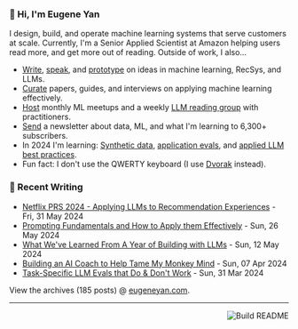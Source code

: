 ### 👋 Hi, I'm Eugene Yan

I design, build, and operate machine learning systems that serve customers at scale. Currently, I'm a Senior Applied Scientist at Amazon helping users read more, and get more out of reading. Outside of work, I also...

- [Write](https://eugeneyan.com/writing/), [speak](https://eugeneyan.com/speaking/), and [prototype](https://eugeneyan.com/prototyping/) on ideas in machine learning, RecSys, and LLMs.
- [Curate](https://applyingml.com) papers, guides, and interviews on applying machine learning effectively.
- [Host](https://www.meetup.com/ml-meetups-virtual/) monthly ML meetups and a weekly [LLM reading group](https://lu.ma/llm-paper-club) with practitioners.
- [Send](https://eugeneyan.com/subscribe/) a newsletter about data, ML, and what I'm learning to 6,300+ subscribers.
- In 2024 I'm learning: [Synthetic data](https://eugeneyan.com/writing/synthetic/), [application evals](https://eugeneyan.com/writing/evals/), and [applied LLM best practices](https://applied-llms.org).
- Fun fact: I don't use the QWERTY keyboard (I use [Dvorak](https://en.wikipedia.org/wiki/Dvorak_keyboard_layout) instead).

### 📝 Recent Writing

<!-- writing starts -->
* [Netflix PRS 2024 - Applying LLMs to Recommendation Experiences](https://eugeneyan.com//speaking/netflix-prs/) - Fri, 31 May 2024
* [Prompting Fundamentals and How to Apply them Effectively](https://eugeneyan.com//writing/prompting/) - Sun, 26 May 2024
* [What We've Learned From A Year of Building with LLMs](https://eugeneyan.com//writing/llm-lessons/) - Sun, 12 May 2024
* [Building an AI Coach to Help Tame My Monkey Mind](https://eugeneyan.com//writing/ai-coach/) - Sun, 07 Apr 2024
* [Task-Specific LLM Evals that Do & Don't Work](https://eugeneyan.com//writing/evals/) - Sun, 31 Mar 2024
<!-- writing ends -->

View the archives (<!-- writing_count starts -->185<!-- writing_count ends --> posts) @ [eugeneyan.com](https://eugeneyan.com).

---
<a href="https://github.com/eugeneyan/eugeneyan/actions"><img src="https://github.com/eugeneyan/eugeneyan/workflows/Build%20README/badge.svg?branch=master" align="right" alt="Build README"></a>

